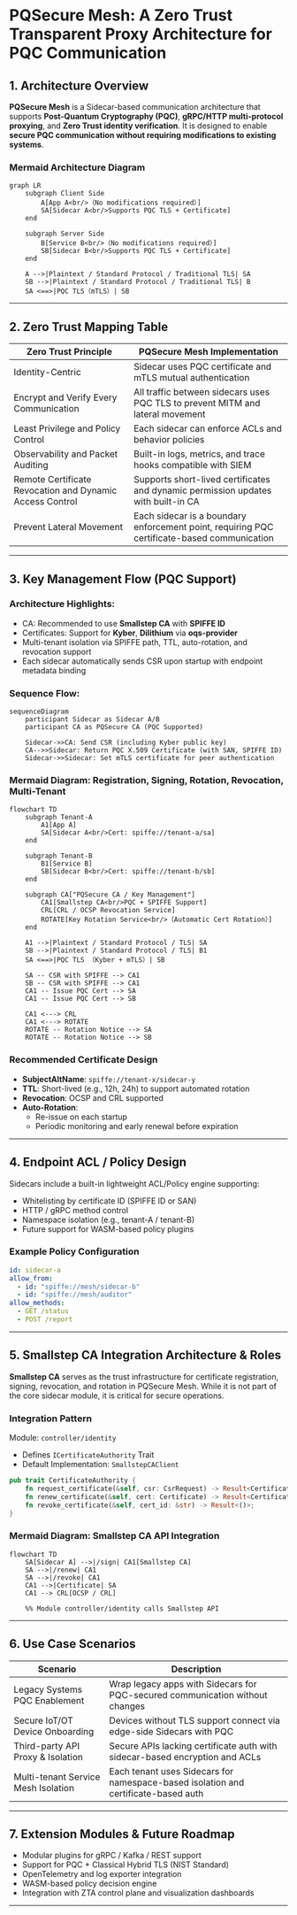 # PQSecure Mesh: A Zero Trust Transparent Proxy Architecture for PQC Communication

## 1. Architecture Overview

**PQSecure Mesh** is a Sidecar-based communication architecture that supports **Post-Quantum Cryptography (PQC)**, **gRPC/HTTP multi-protocol proxying**, and **Zero Trust identity verification**. It is designed to enable **secure PQC communication without requiring modifications to existing systems**.

### Mermaid Architecture Diagram

```mermaid
graph LR
    subgraph Client Side
        A[App A<br/>（No modifications required）]
        SA[Sidecar A<br/>Supports PQC TLS + Certificate]
    end

    subgraph Server Side
        B[Service B<br/>（No modifications required）]
        SB[Sidecar B<br/>Supports PQC TLS + Certificate]
    end

    A -->|Plaintext / Standard Protocol / Traditional TLS| SA
    SB -->|Plaintext / Standard Protocol / Traditional TLS| B
    SA <==>|PQC TLS（mTLS）| SB

```

---

## 2. Zero Trust Mapping Table

| Zero Trust Principle | PQSecure Mesh Implementation |
| --- | --- |
| Identity-Centric | Sidecar uses PQC certificate and mTLS mutual authentication |
| Encrypt and Verify Every Communication | All traffic between sidecars uses PQC TLS to prevent MITM and lateral movement |
| Least Privilege and Policy Control | Each sidecar can enforce ACLs and behavior policies |
| Observability and Packet Auditing | Built-in logs, metrics, and trace hooks compatible with SIEM |
| Remote Certificate Revocation and Dynamic Access Control | Supports short-lived certificates and dynamic permission updates with built-in CA |
| Prevent Lateral Movement | Each sidecar is a boundary enforcement point, requiring PQC certificate-based communication |

---

## 3. Key Management Flow (PQC Support)

### Architecture Highlights:

- CA: Recommended to use **Smallstep CA** with **SPIFFE ID**
- Certificates: Support for **Kyber**, **Dilithium** via **oqs-provider**
- Multi-tenant isolation via SPIFFE path, TTL, auto-rotation, and revocation support
- Each sidecar automatically sends CSR upon startup with endpoint metadata binding

### Sequence Flow:

```mermaid
sequenceDiagram
    participant Sidecar as Sidecar A/B
    participant CA as PQSecure CA (PQC Supported)

    Sidecar->>CA: Send CSR (including Kyber public key)
    CA-->>Sidecar: Return PQC X.509 Certificate (with SAN, SPIFFE ID)
    Sidecar->>Sidecar: Set mTLS certificate for peer authentication

```

### Mermaid Diagram: Registration, Signing, Rotation, Revocation, Multi-Tenant

```mermaid
flowchart TD
    subgraph Tenant-A
        A1[App A]
        SA[Sidecar A<br/>Cert: spiffe://tenant-a/sa]
    end

    subgraph Tenant-B
        B1[Service B]
        SB[Sidecar B<br/>Cert: spiffe://tenant-b/sb]
    end

    subgraph CA["PQSecure CA / Key Management"]
        CA1[Smallstep CA<br/>PQC + SPIFFE Support]
        CRL[CRL / OCSP Revocation Service]
        ROTATE[Key Rotation Service<br/>（Automatic Cert Rotation）]
    end

    A1 -->|Plaintext / Standard Protocol / TLS| SA
    SB -->|Plaintext / Standard Protocol / TLS| B1
    SA <==>|PQC TLS （Kyber + mTLS）| SB

    SA -- CSR with SPIFFE --> CA1
    SB -- CSR with SPIFFE --> CA1
    CA1 -- Issue PQC Cert --> SA
    CA1 -- Issue PQC Cert --> SB

    CA1 <---> CRL
    CA1 <---> ROTATE
    ROTATE -- Rotation Notice --> SA
    ROTATE -- Rotation Notice --> SB

```

### Recommended Certificate Design

- **SubjectAltName**: `spiffe://tenant-x/sidecar-y`
- **TTL**: Short-lived (e.g., 12h, 24h) to support automated rotation
- **Revocation**: OCSP and CRL supported
- **Auto-Rotation**:
    - Re-issue on each startup
    - Periodic monitoring and early renewal before expiration

---

## 4. Endpoint ACL / Policy Design

Sidecars include a built-in lightweight ACL/Policy engine supporting:

- Whitelisting by certificate ID (SPIFFE ID or SAN)
- HTTP / gRPC method control
- Namespace isolation (e.g., tenant-A / tenant-B)
- Future support for WASM-based policy plugins

### Example Policy Configuration

```yaml
id: sidecar-a
allow_from:
  - id: "spiffe://mesh/sidecar-b"
  - id: "spiffe://mesh/auditor"
allow_methods:
  - GET /status
  - POST /report

```

---

## 5. Smallstep CA Integration Architecture & Roles

**Smallstep CA** serves as the trust infrastructure for certificate registration, signing, revocation, and rotation in PQSecure Mesh. While it is not part of the core sidecar module, it is critical for secure operations.

### Integration Pattern

Module: `controller/identity`

- Defines `ICertificateAuthority` Trait
- Default Implementation: `SmallstepCAClient`

```rust
pub trait CertificateAuthority {
    fn request_certificate(&self, csr: CsrRequest) -> Result<CertificateBundle>;
    fn renew_certificate(&self, cert: Certificate) -> Result<CertificateBundle>;
    fn revoke_certificate(&self, cert_id: &str) -> Result<()>;
}

```

### Mermaid Diagram: Smallstep CA API Integration

```mermaid
flowchart TD
    SA[Sidecar A] -->|/sign| CA1[Smallstep CA]
    SA -->|/renew| CA1
    SA -->|/revoke| CA1
    CA1 -->|Certificate| SA
    CA1 --> CRL[OCSP / CRL]

    %% Module controller/identity calls Smallstep API

```

---

## 6. Use Case Scenarios

| Scenario | Description |
| --- | --- |
| Legacy Systems PQC Enablement | Wrap legacy apps with Sidecars for PQC-secured communication without changes |
| Secure IoT/OT Device Onboarding | Devices without TLS support connect via edge-side Sidecars with PQC |
| Third-party API Proxy & Isolation | Secure APIs lacking certificate auth with sidecar-based encryption and ACLs |
| Multi-tenant Service Mesh Isolation | Each tenant uses Sidecars for namespace-based isolation and certificate-based auth |

---

## 7. Extension Modules & Future Roadmap

- Modular plugins for gRPC / Kafka / REST support
- Support for PQC + Classical Hybrid TLS (NIST Standard)
- OpenTelemetry and log exporter integration
- WASM-based policy decision engine
- Integration with ZTA control plane and visualization dashboards

---
